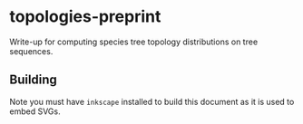 # topologies-preprint
Write-up for computing species tree topology distributions on tree sequences.

## Building
Note you must have `inkscape` installed to build this document as it is used to embed SVGs.
